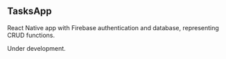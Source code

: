 ## TasksApp

React Native app with Firebase authentication and database, representing CRUD functions.

Under development.